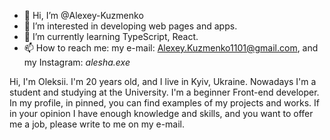 - 👋 Hi, I’m @Alexey-Kuzmenko
- 👀 I’m interested in developing web pages and apps.
- 🌱 I’m currently learning TypeScript, React.
- 📫 How to reach me: my e-mail: Alexey.Kuzmenko1101@gmail.com, and my Instagram: _alesha.exe_

Hi, I'm Oleksii. I'm 20 years old, and I live in Kyiv, Ukraine. Nowadays I'm a student and studying at the University. I'm a beginner  Front-end developer. In my profile, in pinned,  you can find examples of my projects and works. If in your opinion I have enough knowledge and skills, and you want to offer me a job, please write to me on my e-mail.
